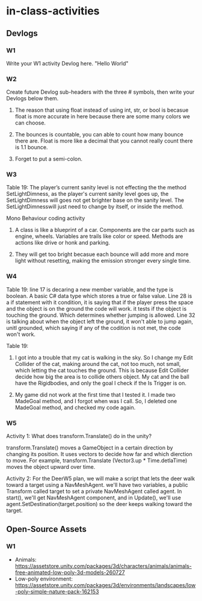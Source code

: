 # in-class-activities
## Devlogs
### W1
Write your W1 activity Devlog here.
"Hello World"

### W2
Create future Devlog sub-headers with the three # symbols, then write your Devlogs below them.
1. The reason that using float instead of using int, str, or bool is becasue float is more accurate in here because there are some many colors we can choose.

2. The bounces is countable, you can able to count how many bounce there are. Float is more like a decimal that you cannot really count there is 1.1 bounce.

3. Forget to put a semi-colon.

### W3
Table 19: The player’s current sanity level is not effecting the the method SetLightDimness, as the player's current sanity level goes up, the SetLightDimness will goes not get brighter base on the sanity level. The SetLightDimnesswill just need to change by itself, or inside the method.



Mono Behaviour coding activity
1. A class is like a blueprint of a car. Components are the car parts such as engine, wheels. Variables are trails like color or speed. Methods are actions like drive or honk and parking.

2. They will get too bright becasue each bounce will add more and more light without resetting, making the emission stronger every single time.

### W4
Table 19: line 17 is decaring a new member variable, and the type is boolean. A basic C# data type which stores a true or false value. Line 28 is a if statement with it condition, it is saying that if the player press the space and the object is on the ground the code will work. it tests if the object is touching the ground. Which determines whether jumping is allowed. Line 32 is talking about when the object left the ground, it won't able to jump again, unitl grounded, which saying if any of the codition is not met, the code won't work.

Table 19:
1. I got into a trouble that my cat is walking in the sky. So I change my Edit Collider of the cat, making around the cat, not too much, not small, which letting the cat touches the ground. This is because Edit Collider decide how big the area is to collide others object. My cat and the ball have the Rigidbodies, and only the goal I check if the Is Trigger is on.

2. My game did not work at the first time that I tested it. I made two MadeGoal method, and I forgot when was I call. So, I deleted one MadeGoal method, and checked my code again.

### W5
Activity 1: 
What does transform.Translate() do in the unity?

transform.Translate() moves a GameObject in a certain direction by changing its position. It uses vectors to decide how far and which dierction to move. For example, transform.Translate (Vector3.up * Time.detlaTime) moves the object upward over time. 

Activity 2:
For the DeerW5 plan, we will make a script that lets the deer walk toward a target using a NavMeshAgent. we'll have two variables, a public Transform called target to set a private NavMeshAgent called agent. In start(), we'll get NavMeshAgent component, and in Update(), we'll use agent.SetDestination(target.position) so the deer keeps walking toward the target.


## Open-Source Assets
### W1
- Animals: https://assetstore.unity.com/packages/3d/characters/animals/animals-free-animated-low-poly-3d-models-260727 
- Low-poly environment: https://assetstore.unity.com/packages/3d/environments/landscapes/low-poly-simple-nature-pack-162153 